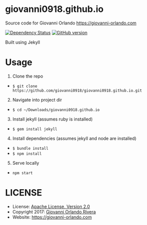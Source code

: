 # giovanni0918.github.io

Source code for Giovanni Orlando <https://giovanni-orlando.com>

[![Dependency Status](https://david-dm.org/giovanni0918/giovanni0918.github.io.svg)](https://david-dm.org/giovanni0918/giovanni0918.github.io.svg) [![GitHub version](https://badge.fury.io/gh/giovanni0918%2Fgiovanni0918.github.io.svg)](https://badge.fury.io/gh/giovanni0918%2Fgiovanni0918.github.io)

Built using Jekyll

# Usage

1. Clone the repo
- `$ git clone https://github.com/giovanni0918/giovanni0918.github.io.git`

2. Navigate into project dir
- `$ cd ~/Downloads/giovanni0918.github.io`

3. Install jekyll (assumes ruby is installed)
- `$ gem install jekyll`

4. Install dependencies (assumes jekyll and node are installed)
- `$ bundle install` 
- `$ npm install` 

5. Serve locally
- `npm start` 

# LICENSE

- License: [Apache License, Version 2.0](http://www.apache.org/licenses/LICENSE-2.0)
- Copyright 2017: [Giovanni Orlando Rivera](https://github.com/giovanni0918)
- Website: <https://giovanni-orlando.com>